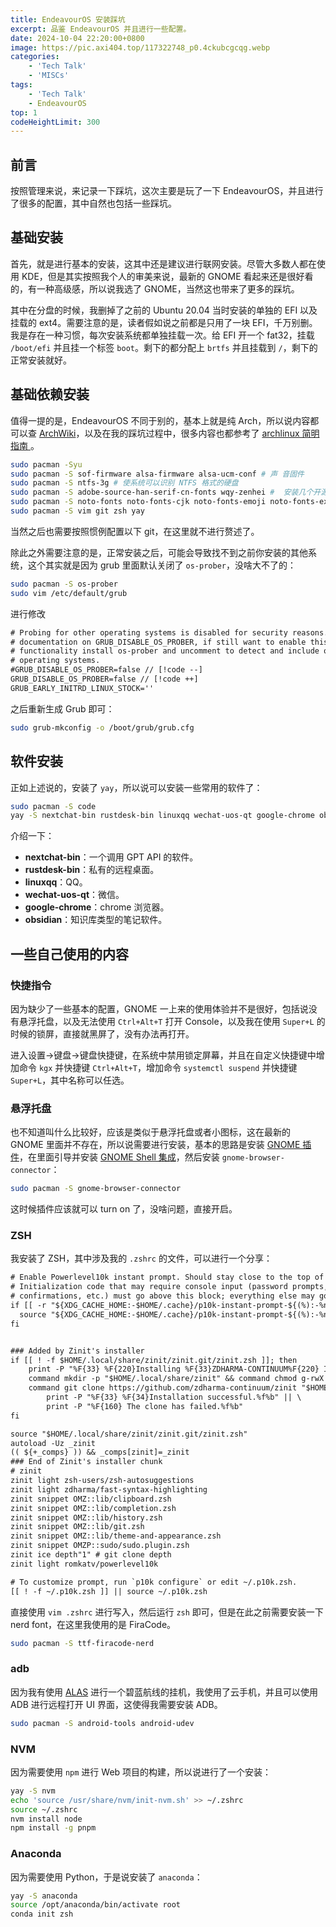 ```yaml
---
title: EndeavourOS 安装踩坑
excerpt: 品鉴 EndeavourOS 并且进行一些配置。
date: 2024-10-04 22:20:00+0800
image: https://pic.axi404.top/117322748_p0.4ckubcgcqg.webp
categories:
    - 'Tech Talk'
    - 'MISCs'
tags:
    - 'Tech Talk'
    - EndeavourOS
top: 1
codeHeightLimit: 300
---
```


## 前言

按照管理来说，来记录一下踩坑，这次主要是玩了一下 EndeavourOS，并且进行了很多的配置，其中自然也包括一些踩坑。

## 基础安装

首先，就是进行基本的安装，这其中还是建议进行联网安装。尽管大多数人都在使用 KDE，但是其实按照我个人的审美来说，最新的 GNOME 看起来还是很好看的，有一种高级感，所以说我选了 GNOME，当然这也带来了更多的踩坑。

其中在分盘的时候，我删掉了之前的 Ubuntu 20.04 当时安装的单独的 EFI 以及挂载的 ext4。需要注意的是，读者假如说之前都是只用了一块 EFI，千万别删。我是存在一种习惯，每次安装系统都单独挂载一次。给 EFI 开一个 fat32，挂载 `/boot/efi` 并且挂一个标签 `boot`。剩下的都分配上 `brtfs` 并且挂载到 `/`，剩下的正常安装就好。

## 基础依赖安装

值得一提的是，EndeavourOS 不同于别的，基本上就是纯 Arch，所以说内容都可以查 [ArchWiki](https://wiki.archlinux.org/title/Main_page)，以及在我的踩坑过程中，很多内容也都参考了 [archlinux 简明指南
](https://arch.icekylin.online/)。

```bash
sudo pacman -Syu
sudo pacman -S sof-firmware alsa-firmware alsa-ucm-conf # 声 音固件
sudo pacman -S ntfs-3g # 使系统可以识别 NTFS 格式的硬盘
sudo pacman -S adobe-source-han-serif-cn-fonts wqy-zenhei #  安装几个开源中文字体。一般装上文泉驿就能解决大多 wine 应用中文方块的问题
sudo pacman -S noto-fonts noto-fonts-cjk noto-fonts-emoji noto-fonts-extra # 安装谷歌开源字体及表情
sudo pacman -S vim git zsh yay
```

当然之后也需要按照惯例配置以下 git，在这里就不进行赘述了。

除此之外需要注意的是，正常安装之后，可能会导致找不到之前你安装的其他系统，这个其实就是因为 grub 里面默认关闭了 `os-prober`，没啥大不了的：

```bash
sudo pacman -S os-prober
sudo vim /etc/default/grub
```

进行修改

```txt
# Probing for other operating systems is disabled for security reasons. Read
# documentation on GRUB_DISABLE_OS_PROBER, if still want to enable this
# functionality install os-prober and uncomment to detect and include other
# operating systems.
#GRUB_DISABLE_OS_PROBER=false // [!code --]
GRUB_DISABLE_OS_PROBER=false // [!code ++]
GRUB_EARLY_INITRD_LINUX_STOCK=''
```

之后重新生成 Grub 即可：

```bash
sudo grub-mkconfig -o /boot/grub/grub.cfg
```

## 软件安装

正如上述说的，安装了 `yay`，所以说可以安装一些常用的软件了：

```bash
sudo pacman -S code
yay -S nextchat-bin rustdesk-bin linuxqq wechat-uos-qt google-chrome obsidian
```

介绍一下：

- **nextchat-bin**：一个调用 GPT API 的软件。
- **rustdesk-bin**：私有的远程桌面。
- **linuxqq**：QQ。 
- **wechat-uos-qt**：微信。
- **google-chrome**：chrome 浏览器。
- **obsidian**：知识库类型的笔记软件。

## 一些自己使用的内容

### 快捷指令

因为缺少了一些基本的配置，GNOME 一上来的使用体验并不是很好，包括说没有悬浮托盘，以及无法使用 `Ctrl+Alt+T` 打开 Console，以及我在使用 `Super+L` 的时候的锁屏，直接就黑屏了，没有办法再打开。

进入设置->键盘->键盘快捷键，在系统中禁用锁定屏幕，并且在自定义快捷键中增加命令 `kgx` 并快捷键 `Ctrl+Alt+T`，增加命令 `systemctl suspend` 并快捷键 `Super+L`，其中名称可以任选。

### 悬浮托盘

也不知道叫什么比较好，应该是类似于悬浮托盘或者小图标，这在最新的 GNOME 里面并不存在，所以说需要进行安装，基本的思路是安装 [GNOME 插件](https://extensions.gnome.org/extension/615/appindicator-support/)，在里面引导并安装 [GNOME Shell 集成](https://chromewebstore.google.com/detail/gnome-shell-%E9%9B%86%E6%88%90/gphhapmejobijbbhgpjhcjognlahblep)，然后安装 `gnome-browser-connector`：

```bash
sudo pacman -S gnome-browser-connector
```

这时候插件应该就可以 turn on 了，没啥问题，直接开启。

### ZSH

我安装了 ZSH，其中涉及我的 `.zshrc` 的文件，可以进行一个分享：

```txt
# Enable Powerlevel10k instant prompt. Should stay close to the top of ~/.zshrc.
# Initialization code that may require console input (password prompts, [y/n]
# confirmations, etc.) must go above this block; everything else may go below.
if [[ -r "${XDG_CACHE_HOME:-$HOME/.cache}/p10k-instant-prompt-${(%):-%n}.zsh" ]]; then
  source "${XDG_CACHE_HOME:-$HOME/.cache}/p10k-instant-prompt-${(%):-%n}.zsh"
fi


### Added by Zinit's installer
if [[ ! -f $HOME/.local/share/zinit/zinit.git/zinit.zsh ]]; then
    print -P "%F{33} %F{220}Installing %F{33}ZDHARMA-CONTINUUM%F{220} Initiative Plugin Manager (%F{33}zdharma-continuum/zinit%F{220})Ã¢Â�Â¦%f"
    command mkdir -p "$HOME/.local/share/zinit" && command chmod g-rwX "$HOME/.local/share/zinit"
    command git clone https://github.com/zdharma-continuum/zinit "$HOME/.local/share/zinit/zinit.git" && \
        print -P "%F{33} %F{34}Installation successful.%f%b" || \
        print -P "%F{160} The clone has failed.%f%b"
fi

source "$HOME/.local/share/zinit/zinit.git/zinit.zsh"
autoload -Uz _zinit
(( ${+_comps} )) && _comps[zinit]=_zinit
### End of Zinit's installer chunk
# zinit
zinit light zsh-users/zsh-autosuggestions
zinit light zdharma/fast-syntax-highlighting
zinit snippet OMZ::lib/clipboard.zsh
zinit snippet OMZ::lib/completion.zsh
zinit snippet OMZ::lib/history.zsh
zinit snippet OMZ::lib/git.zsh
zinit snippet OMZ::lib/theme-and-appearance.zsh
zinit snippet OMZP::sudo/sudo.plugin.zsh
zinit ice depth"1" # git clone depth
zinit light romkatv/powerlevel10k

# To customize prompt, run `p10k configure` or edit ~/.p10k.zsh.
[[ ! -f ~/.p10k.zsh ]] || source ~/.p10k.zsh
```

直接使用 `vim .zshrc` 进行写入，然后运行 `zsh` 即可，但是在此之前需要安装一下 nerd font，在这里我使用的是 FiraCode。

```bash
sudo pacman -S ttf-firacode-nerd
```

### adb

因为我有使用 [ALAS](https://alas.azurlane.cloud/) 进行一个碧蓝航线的挂机，我使用了云手机，并且可以使用 ADB 进行远程打开 UI 界面，这使得我需要安装 ADB。

```bash
sudo pacman -S android-tools android-udev
```

### NVM

因为需要使用 `npm` 进行 Web 项目的构建，所以说进行了一个安装：

```bash
yay -S nvm
echo 'source /usr/share/nvm/init-nvm.sh' >> ~/.zshrc
source ~/.zshrc 
nvm install node
npm install -g pnpm
```

### Anaconda

因为需要使用 Python，于是说安装了 `anaconda`：

```bash
yay -S anaconda
source /opt/anaconda/bin/activate root
conda init zsh
```